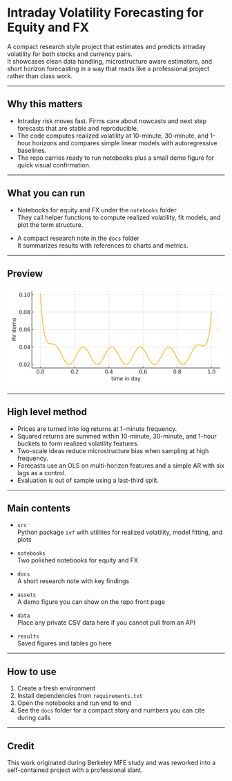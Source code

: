 Intraday Volatility Forecasting for Equity and FX
=================================================

A compact research style project that estimates and predicts intraday volatility for both stocks and currency pairs.  
It showcases clean data handling, microstructure aware estimators, and short horizon forecasting in a way that reads like a professional project rather than class work.

---

Why this matters
----------------
* Intraday risk moves fast. Firms care about nowcasts and next step forecasts that are stable and reproducible.  
* The code computes realized volatility at 10-minute, 30-minute, and 1-hour horizons and compares simple linear models with autoregressive baselines.  
* The repo carries ready to run notebooks plus a small demo figure for quick visual confirmation.  

---

What you can run
----------------
* Notebooks for equity and FX under the `notebooks` folder  
  They call helper functions to compute realized volatility, fit models, and plot the term structure.  

* A compact research note in the `docs` folder  
  It summarizes results with references to charts and metrics.  

---

Preview
-------
![Demo intraday RV shape](assets/figures/rv_demo.png)

---

High level method
-----------------
* Prices are turned into log returns at 1-minute frequency.  
* Squared returns are summed within 10-minute, 30-minute, and 1-hour buckets to form realized volatility features.  
* Two-scale ideas reduce microstructure bias when sampling at high frequency.  
* Forecasts use an OLS on multi-horizon features and a simple AR with six lags as a control.  
* Evaluation is out of sample using a last-third split.  

---

Main contents
-------------
* `src`  
  Python package `ivf` with utilities for realized volatility, model fitting, and plots  

* `notebooks`  
  Two polished notebooks for equity and FX  

* `docs`  
  A short research note with key findings  

* `assets`  
  A demo figure you can show on the repo front page  

* `data`  
  Place any private CSV data here if you cannot pull from an API  

* `results`  
  Saved figures and tables go here  

---

How to use
----------
1. Create a fresh environment  
2. Install dependencies from `requirements.txt`  
3. Open the notebooks and run end to end  
4. See the `docs` folder for a compact story and numbers you can cite during calls  

---

Credit
------
This work originated during Berkeley MFE study and was reworked into a self-contained project with a professional slant.
